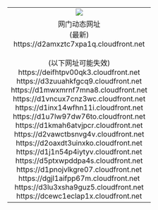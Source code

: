﻿<table>
  <tr></tr>
  <tr><td colspan=2 align=center><img src="https://d2amxztc7xpa1q.cloudfront.net/Up/oGate.jpg" /></td></tr>
  <tr><td colspan=2 align=center>网门动态网址<br/>(最新)
<br>https://d2amxztc7xpa1q.cloudfront.net
<br/><br/>(以下网址可能失效)
<br>https://deifhtpv00qk3.cloudfront.net
<br>https://d3zuuahkfgcq9.cloudfront.net
<br>https://d1mwxmrnf7mna8.cloudfront.net
<br>https://d1vncux7cnz3wc.cloudfront.net
<br>https://d1inx14wfhn11i.cloudfront.net
<br>https://d1u7lw97dw76to.cloudfront.net
<br>https://d1kmah6atvjpcr.cloudfront.net
<br>https://d2vawctbsnvg4v.cloudfront.net
<br>https://d2oaxdt3uinxko.cloudfront.net
<br>https://d1j1n54p4iytyv.cloudfront.net
<br>https://d5ptxwpddpa4s.cloudfront.net
<br>https://d1pnojvlkgre07.cloudfront.net
<br>https://dgjl1aifpp67m.cloudfront.net
<br>https://d3lu3xsha9guz5.cloudfront.net
<br>https://dcewc1eclap1x.cloudfront.net
    </td>
  </tr>
</table>
